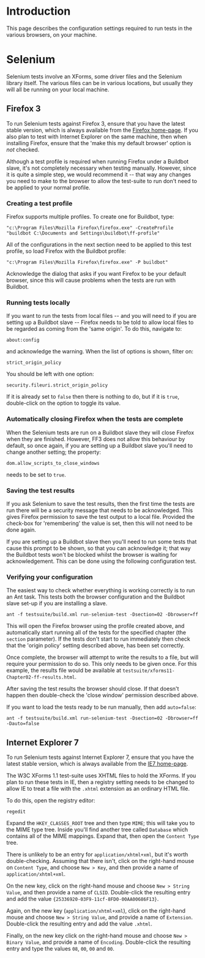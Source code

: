 # Introduction #

This page describes the configuration settings required to run tests in the various browsers, on your machine.

# Selenium #

Selenium tests involve an XForms, some driver files and the Selenium library itself. The various files can be in various locations, but usually they will all be running on your local machine.

## Firefox 3 ##

To run Selenium tests against Firefox 3, ensure that you have the latest stable version, which is always available from the [Firefox home-page](http://firefox.com). If you also plan to test with Internet Explorer on the same machine, then when installing Firefox, ensure that the 'make this my default browser' option is _not_ checked.

Although a test profile is required when running Firefox under a Buildbot slave, it's not completely necessary when testing manually. However, since it is quite a simple step, we would recommend it -- that way any changes you need to make to the browser to allow the test-suite to run don't need to be applied to your normal profile.

### Creating a test profile ###

Firefox supports multiple profiles. To create one for Buildbot, type:
```
"c:\Program Files\Mozilla Firefox\firefox.exe" -CreateProfile "buildbot C:\Documents and Settings\buildbot\ff-profile"
```

All of the configurations in the next section need to be applied to this test profile, so load Firefox with the Buildbot profile:

```
"c:\Program Files\Mozilla Firefox\firefox.exe" -P buildbot"
```

Acknowledge the dialog that asks if you want Firefox to be your default browser, since this will cause problems when the tests are run with Buildbot.

### Running tests locally ###

If you want to run the tests from local files -- and you will need to if you are setting up a Buildbot slave -- Firefox needs to be told to allow local files to be regarded as coming from the 'same origin'. To do this, navigate to:

```
about:config
```

and acknowledge the warning. When the list of options is shown, filter on:

```
strict_origin_policy
```

You should be left with one option:

```
security.fileuri.strict_origin_policy
```

If it is already set to `false` then there is nothing to do, but if it is `true`, double-click on the option to toggle its value.

### Automatically closing Firefox when the tests are complete ###

When the Selenium tests are run on a Buildbot slave they will close Firefox when they are finished. However, FF3 does not allow this behaviour by default, so once again, if you are setting up a Buildbot slave you'll need to change another setting; the property:

```
dom.allow_scripts_to_close_windows
```

needs to be set to `true`.

### Saving the test results ###

If you ask Selenium to save the test results, then the first time the tests are run there will be a security message that needs to be acknowledged. This gives Firefox permission to save the test output to a local file. Provided the check-box for 'remembering' the value is set, then this will not need to be done again.

If you are setting up a Buildbot slave then you'll need to run some tests that cause this prompt to be shown, so that you can acknowledge it; that way the Buildbot tests won't be blocked whilst the browser is waiting for acknowledgement. This can be done using the following configuration test.

### Verifying your configuration ###

The easiest way to check whether everything is working correctly is to run an Ant task. This tests both the browser configuration and the Buildbot slave set-up if you are installing a slave.

`ant -f testsuite/build.xml run-selenium-test -Dsection=02 -Dbrowser=ff`

This will open the Firefox browser using the profile created above, and automatically start running all of the tests for the specified chapter (the `section` parameter). If the tests don't start to run immediately then check that the 'origin policy' setting described above, has been set correctly.

Once complete, the browser will attempt to write the results to a file, but will require your permission to do so. This only needs to be given once. For this example, the results file would be available at `testsuite/xforms11-Chapter02-ff-results.html`.

After saving the test results the browser should close. If that doesn't happen then double-check the 'close window' permission described above.

If you want to load the tests ready to be run manually, then add `auto=false`:
```
ant -f testsuite/build.xml run-selenium-test -Dsection=02 -Dbrowser=ff -Dauto=false
```

## Internet Explorer 7 ##

To run Selenium tests against Internet Explorer 7, ensure that you have the latest stable version, which is always available from the [IE7 home-page](http://www.microsoft.com/windows/downloads/ie/getitnow.mspx).

The W3C XForms 1.1 test-suite uses XHTML files to hold the XForms. If you plan to run these tests in IE, then a registry setting needs to be changed to allow IE to treat a file with the `.xhtml` extension as an ordinary HTML file.

To do this, open the registry editor:
```
regedit
```
Expand the `HKEY_CLASSES_ROOT` tree and then type `MIME`; this will take you to the MIME type tree. Inside you'll find another tree called `Database` which contains all of the MIME mappings. Expand that, then open the `Content Type` tree.

There is unlikely to be an entry for `application/xhtml+xml`, but it's worth double-checking. Assuming that there isn't, click on the right-hand mouse on `Content Type`, and choose `New > Key`, and then provide a name of `application/xhtml+xml`.

On the new key, click on the right-hand mouse and choose `New > String Value`, and then provide a name of `CLSID`. Double-click the resulting entry and add the value `{25336920-03F9-11cf-8FD0-00AA00686F13}`.

Again, on the new key (`application/xhtml+xml`), click on the right-hand mouse and choose `New > String Value`, and provide a name of `Extension`. Double-click the resulting entry and add the value `.xhtml`.

Finally, on the new key click on the right-hand mouse and choose `New > Binary Value`, and provide a name of `Encoding`. Double-click the resulting entry and type the values `08`, `00`, `00` and `00`.